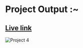 # Project Output :~

## [Live link](https://real-estate-landingpage-sg.netlify.app/)

![Project 4](./Real%20Estate%20-%20Desktop.png)
